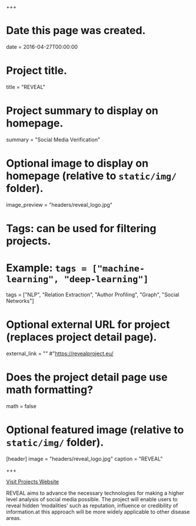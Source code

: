 +++
# Date this page was created.
date = 2016-04-27T00:00:00

# Project title.
title = "REVEAL"

# Project summary to display on homepage.
summary = "Social Media Verification"

# Optional image to display on homepage (relative to `static/img/` folder).
image_preview = "headers/reveal_logo.jpg"

# Tags: can be used for filtering projects.
# Example: `tags = ["machine-learning", "deep-learning"]`
tags = ["NLP", "Relation Extraction", "Author Profiling", "Graph", "Social Networks"]

# Optional external URL for project (replaces project detail page).
external_link = ""
#"https://revealproject.eu/

# Does the project detail page use math formatting?
math = false

# Optional featured image (relative to `static/img/` folder).
[header]
image = "headers/reveal_logo.jpg"
caption = "REVEAL"

+++

<a href="https://revealproject.eu/">Visit Projects Website</a>

REVEAL aims to advance the necessary technologies for making a higher level analysis of social media possible. The project will enable users to reveal hidden ‘modalities’ such as reputation, influence or credibility of information.at this approach will be more widely applicable to other disease areas.


